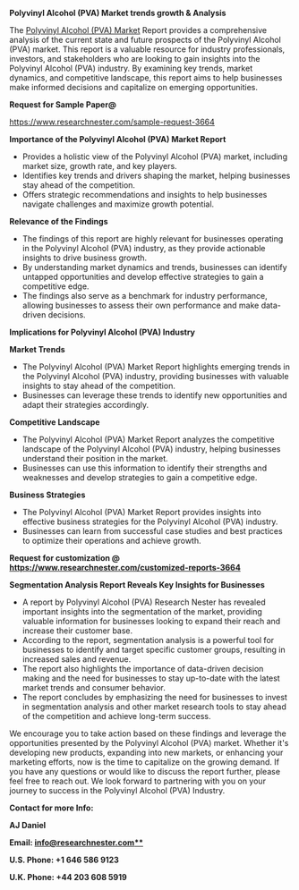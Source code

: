 ﻿<a name="_hlk168649135"></a><a name="_hlk167721000"></a><a name="_hlk169704084"></a>**Polyvinyl Alcohol (PVA) Market trends growth & Analysis**

The [Polyvinyl Alcohol (PVA) Market](https://www.researchnester.com/reports/polyvinyl-alcohol-market/3664) Report provides a comprehensive analysis of the current state and future prospects of the Polyvinyl Alcohol (PVA) market. This report is a valuable resource for industry professionals, investors, and stakeholders who are looking to gain insights into the Polyvinyl Alcohol (PVA) industry. By examining key trends, market dynamics, and competitive landscape, this report aims to help businesses make informed decisions and capitalize on emerging opportunities.

**Request for Sample Paper@**

<https://www.researchnester.com/sample-request-3664>

**Importance of the Polyvinyl Alcohol (PVA) Market Report**

- Provides a holistic view of the Polyvinyl Alcohol (PVA) market, including market size, growth rate, and key players.
- Identifies key trends and drivers shaping the market, helping businesses stay ahead of the competition.
- Offers strategic recommendations and insights to help businesses navigate challenges and maximize growth potential.

**Relevance of the Findings**	

- The findings of this report are highly relevant for businesses operating in the Polyvinyl Alcohol (PVA) industry, as they provide actionable insights to drive business growth.
- By understanding market dynamics and trends, businesses can identify untapped opportunities and develop effective strategies to gain a competitive edge.
- The findings also serve as a benchmark for industry performance, allowing businesses to assess their own performance and make data-driven decisions.

**Implications for Polyvinyl Alcohol (PVA)  Industry**

**Market Trends**

- The Polyvinyl Alcohol (PVA) Market Report highlights emerging trends in the Polyvinyl Alcohol (PVA) industry, providing businesses with valuable insights to stay ahead of the competition.
- Businesses can leverage these trends to identify new opportunities and adapt their strategies accordingly.

**Competitive Landscape**

- The Polyvinyl Alcohol (PVA) Market Report analyzes the competitive landscape of the Polyvinyl Alcohol (PVA) industry, helping businesses understand their position in the market.
- Businesses can use this information to identify their strengths and weaknesses and develop strategies to gain a competitive edge.

**Business Strategies**

- The Polyvinyl Alcohol (PVA) Market Report provides insights into effective business strategies for the Polyvinyl Alcohol (PVA) industry.
- Businesses can learn from successful case studies and best practices to optimize their operations and achieve growth.

**Request for customization @ <https://www.researchnester.com/customized-reports-3664>**

**Segmentation Analysis Report Reveals Key Insights for Businesses**

- A report by Polyvinyl Alcohol (PVA) Research Nester has revealed important insights into the segmentation of the market, providing valuable information for businesses looking to expand their reach and increase their customer base.
- According to the report, segmentation analysis is a powerful tool for businesses to identify and target specific customer groups, resulting in increased sales and revenue.
- The report also highlights the importance of data-driven decision making and the need for businesses to stay up-to-date with the latest market trends and consumer behavior.
- The report concludes by emphasizing the need for businesses to invest in segmentation analysis and other market research tools to stay ahead of the competition and achieve long-term success.

We encourage you to take action based on these findings and leverage the opportunities presented by the Polyvinyl Alcohol (PVA) market. Whether it's developing new products, expanding into new markets, or enhancing your marketing efforts, now is the time to capitalize on the growing demand. If you have any questions or would like to discuss the report further, please feel free to reach out. We look forward to partnering with you on your journey to success in the Polyvinyl Alcohol (PVA) Industry.

**Contact for more Info:**

**AJ Daniel**

**Email: [info@researchnester.com**](mailto:info@researchnester.com "mailto:info@researchnester.com")**

**U.S. Phone: +1 646 586 9123**

**U.K. Phone: +44 203 608 5919**



